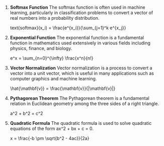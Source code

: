 1. **Softmax Function**
   The softmax function is often used in machine learning, particularly in classification problems to convert a vector of real numbers into a probability distribution.

   text{softmax}(x_i) = \frac{e^{x_i}}{\sum_{j=1}^k e^{x_j}}

2. **Exponential Function**
   The exponential function is a fundamental function in mathematics used extensively in various fields including physics, finance, and biology.

   e^x = \sum_{n=0}^{\infty} \frac{x^n}{n!}

3. **Vector Normalization**
   Vector normalization is a process to convert a vector into a unit vector, which is useful in many applications such as computer graphics and machine learning.

   \hat{\mathbf{v}} = \frac{\mathbf{v}}{\|\mathbf{v}\|}

4. **Pythagorean Theorem**
   The Pythagorean theorem is a fundamental relation in Euclidean geometry among the three sides of a right triangle.

   a^2 + b^2 = c^2

5. **Quadratic Formula**
   The quadratic formula is used to solve quadratic equations of the form ax^2 + bx + c = 0.

   x = \frac{-b \pm \sqrt{b^2 - 4ac}}{2a}